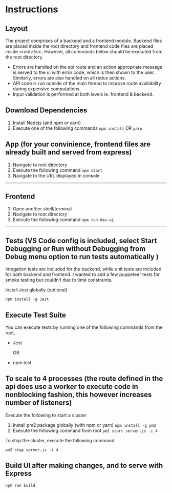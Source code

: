 # Instructions
## Layout
The project comprises of a backend and a frontend module. Backend files are placed inside the root directory and frontend code files are placed inside \<root\>/src. However, all commands below should be executed from the root directory.

- Errors are handled on the api route and an action appropriate message is served to the ui with error code, which is then shown to the user. Similarly, errors are also handled on all redux actions.
- API code is run outside of the main thread to improve route availability during expensive computations.
- Input validation is performed at both levels ie. frontend & backend.


## Download Dependencies

1. Install Nodejs (and npm or yarn)
2. Execute one of the following commands
   `npm install`
      OR
   `yarn`

## App (for your convinience, frontend files are already built and served from express)

1. Navigate to root directory
2. Execute the following command
   `npm start`
3. Navigate to the URL displayed in console

****

## Frontend

1. Open another shell/terminal
2. Navigate to root directory
3. Execute the following command
   `npm run dev-ui`

****

## Tests (VS Code config is included, select Start Debugging or Run without Debugging from Debug menu option to run tests automatically )

Integation tests are included for the backend, while unit tests are included for both backend and frontend. I wanted to add a few puppeteer tests for smoke testing but couldn't due to time constraints.

Install Jest globally (optional)

   `npm install -g Jest`

## Execute Test Suite

You can execute tests by running one of the following commands from the root.

- Jest
	
	OR 
    
- npm test

## To scale to 4 processes (the route defined in the api does use a worker to execute code in nonblocking fashion, this however increases number of listeners)

Execute the following to start a cluster

1. Install pm2 package globally (with npm or yarn)
   `npm install -g pm2`
2. Execute the following command from root
   `pm2 start server.js -i 4`

To stop the cluster, execute the following command

   `pm2 stop server.js -i 4`

## Build UI after making changes, and to serve with Express

   `npm run build`